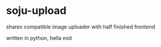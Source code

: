# soju-upload
sharex compatible image uploader with half finished frontend

written in python, hella mid

